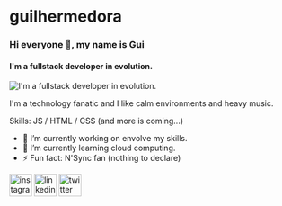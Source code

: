 # guilhermedora
### Hi everyone 👋, my name is Gui
#### I'm a fullstack developer in evolution.
![I'm a fullstack developer in evolution.](https://64.media.tumblr.com/eeed5de8c485d326f2218c31743c52a6/6530495f168d34a1-0b/s540x810/282a24388b5861d794f050b1a0f409eedb83c8d7.jpg)

I'm a technology fanatic and I like calm environments and heavy music.

Skills: JS / HTML / CSS (and more is coming...)

- 🔭 I’m currently working on envolve my skills. 
- 🌱 I’m currently learning cloud computing. 
- ⚡ Fun fact: N'Sync fan (nothing to declare) 


[<img src='https://cdn.jsdelivr.net/npm/simple-icons@3.0.1/icons/instagram.svg' alt='instagram' height='40'>](https://www.instagram.com/guilhermedora/)  [<img src='https://cdn.jsdelivr.net/npm/simple-icons@3.0.1/icons/linkedin.svg' alt='linkedin' height='40'>](https://www.linkedin.com/in/guilherme-de-oliveira-94708a42/)  [<img src='https://cdn.jsdelivr.net/npm/simple-icons@3.0.1/icons/twitter.svg' alt='twitter' height='40'>](https://twitter.com/GuilhermDora)
